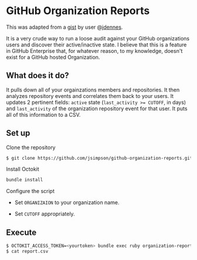 # GitHub Organization Reports

This was adapted from a [gist](https://gist.github.com/jdennes/11404512) by user @[jdennes](https://github.com/jdennes).

It is a very crude way to run a loose audit against your GitHub organizations users and discover their active/inactive state. I believe that this is a feature in GitHub Enterprise that, for whatever reason, to my knowledge, doesn't exist for a GitHub hosted Organization.

## What does it do?

It pulls down all of your orgainzations members and repositories. It then analyzes repository events and correlates them back to your users. It updates 2 pertinent fields: `active` state (`last_activity >= CUTOFF`, in days) and `last_activity` of the organization repository event for that user. It puts all of this information to a CSV.

## Set up

Clone the repository

```bash
$ git clone https://github.com/jsimpson/github-organization-reports.git; cd github-organization-reports
```

Install Octokit

```bash
bundle install
```

Configure the script

 * Set `ORGANIZAION` to your organization name.

 * Set `CUTOFF` appropriately.

## Execute

```bash
$ OCTOKIT_ACCESS_TOKEN=<yourtoken> bundle exec ruby organization-reports.rb
$ cat report.csv
```

